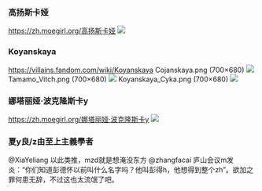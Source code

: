 ### 高扬斯卡娅
https://zh.moegirl.org/高扬斯卡娅
![](https://img.moegirl.org/common/f/f1/柯杨斯卡娅军装.jpg)

### Koyanskaya
https://villains.fandom.com/wiki/Koyanskaya
Cojanskaya.png (700×680)
![](https://vignette.wikia.nocookie.net/villains/images/b/b6/Cojanskaya.png)
Tamamo_Vitch.png (700×680)
![](https://vignette.wikia.nocookie.net/villains/images/8/8e/Tamamo_Vitch.png)
Koyanskaya_Cyka.png (700×680)
![](https://vignette.wikia.nocookie.net/villains/images/0/00/Koyanskaya_Cyka.png)

### 娜塔丽娅·波克隆斯卡y
https://zh.moegirl.org/娜塔丽娅·波克隆斯卡y
![](https://img.moegirl.org/common/0/0b/42340241.jpg)

### 夏y良/z由至上主義學者
@XiaYeliang
以此类推，mzd就是想淹没东方
  @zhangfacai
  庐山会议m发炎：“你们知道彭德怀以前叫什么名字吗？他叫彭得h，他想得到整个zh”。欲加之罪何患无辞，不过这也太流氓了吧。
